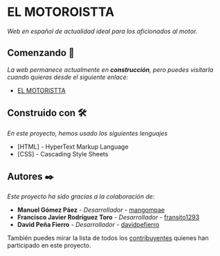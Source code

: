 # EL MOTOROISTTA

_Web en español de actualidad ideal para los aficionados al motor._

## Comenzando 🚀

_La web permanece actualmente en **construcción**, pero puedes visitarla cuando quieras desde el siguiente enlace:_
* [EL MOTORISTTA](https://acortar.link/8O8kud)

## Construido con 🛠️

_En este proyecto, hemos usado los siguientes lenguajes_

* [HTML] - HyperText Markup Language
* [CSS] - Cascading Style Sheets


## Autores ✒️

_Este proyecto ha sido gracias a la colaboración de:_

* **Manuel Gómez Páez** - *Desarrollador* - [mangompae](https://github.com/mangompae)
* **Francisco Javier Rodríguez Toro** - *Desarrollador* - [fransito1293](https://github.com/fransito1293)
* **David Peña Fierro** - *Desarrollador* - [davidpefierro](https://github.com/davidpefierro)

También puedes mirar la lista de todos los [contribuyentes](https://github.com/IES-Almudeyne-2324-LM/Proyecto-Motor/graphs/contributors) quienes han participado en este proyecto. 